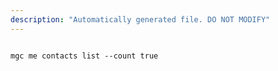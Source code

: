 ```yaml
---
description: "Automatically generated file. DO NOT MODIFY"
---
```


```cli

mgc me contacts list --count true

```
